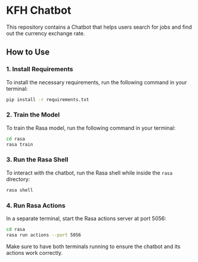 # KFH Chatbot

This repository contains a Chatbot that helps users search for jobs and find out the currency exchange rate.
 
## How to Use

### 1. Install Requirements
To install the necessary requirements, run the following command in your terminal:

```bash
pip install -r requirements.txt
```

### 2. Train the Model
To train the Rasa model, run the following command in your terminal:
```bash
cd rasa
rasa train
```

### 3. Run the Rasa Shell
To interact with the chatbot, run the Rasa shell while inside the `rasa` directory:

```bash
rasa shell
```

### 4. Run Rasa Actions
In a separate terminal, start the Rasa actions server at port 5056:

```bash
cd rasa
rasa run actions --port 5056
```

Make sure to have both terminals running to ensure the chatbot and its actions work correctly.
